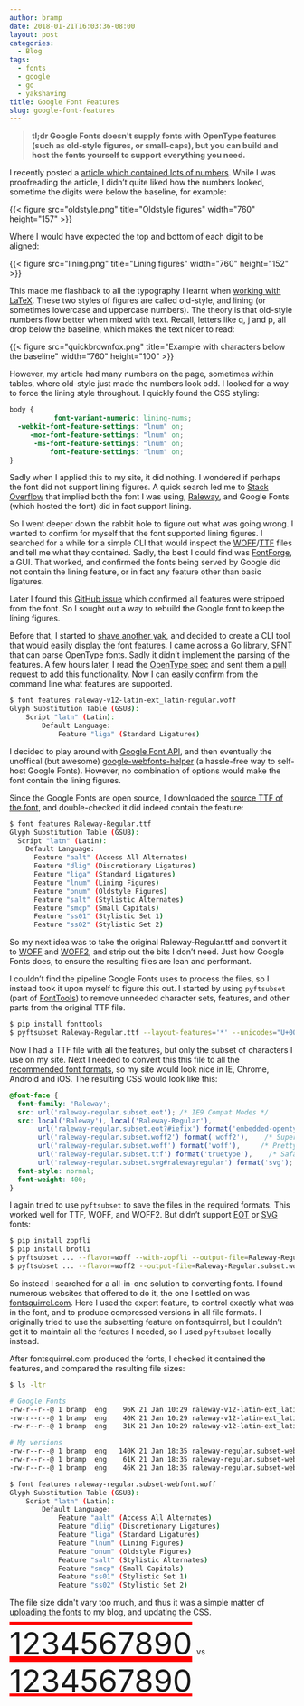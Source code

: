 ```yaml
---
author: bramp
date: 2018-01-21T16:03:36-08:00
layout: post
categories:
  - Blog
tags:
  - fonts
  - google
  - go
  - yakshaving
title: Google Font Features
slug: google-font-features
---
```


> **tl;dr Google Fonts doesn't supply fonts with OpenType features (such as old-style figures, or small-caps), but you can build and host the fonts yourself to support everything you need.**

I recently posted a [article which contained lots of numbers](https://blog.bramp.net/post/2018/01/16/measuring-percentile-latency/). While I was proofreading the article, I didn’t quite liked how the numbers looked, sometime the digits were below the baseline, for example:

{{< figure src="oldstyle.png" title="Oldstyle figures" width="760" height="157" >}}

Where I would have expected the top and bottom of each digit to be aligned:

{{< figure src="lining.png" title="Lining figures" width="760" height="152" >}}

This made me flashback to all the typography I learnt when [working with LaTeX](https://github.com/bramp/publication). These two styles of figures are called old-style, and lining (or sometimes lowercase and uppercase numbers). The theory is that old-style numbers flow better when mixed with text. Recall, letters like q, j and p, all drop below the baseline, which makes the text nicer to read:

{{< figure src="quickbrownfox.png" title="Example with characters below the baseline" width="760" height="100" >}}

However, my article had many numbers on the page, sometimes within tables, where old-style just made the numbers look odd. I looked for a way to force the lining style throughout. I quickly found the CSS styling:

```css
body {
           font-variant-numeric: lining-nums; 
  -webkit-font-feature-settings: "lnum" on;
     -moz-font-feature-settings: "lnum" on;
      -ms-font-feature-settings: "lnum" on;
          font-feature-settings: "lnum" on;
}
```

Sadly when I applied this to my site, it did nothing. I wondered if perhaps the font did not support lining figures. A quick search led me to [Stack Overflow](https://stackoverflow.com/questions/28098992/google-fonts-lining-numbers) that implied both the font I was using, [Raleway](https://fonts.google.com/specimen/Raleway), and Google Fonts (which hosted the font) did in fact support lining.

So I went deeper down the rabbit hole to figure out what was going wrong. I wanted to confirm for myself that the font supported lining figures. I searched for a while for a simple CLI that would inspect the [WOFF](https://en.wikipedia.org/wiki/Web_Open_Font_Format)/[TTF](https://en.wikipedia.org/wiki/TrueType) files and tell me what they contained. Sadly, the best I could find was [FontForge](https://fontforge.github.io/), a GUI. That worked, and confirmed the fonts being served by Google did not contain the lining feature, or in fact any feature other than basic ligatures.

Later I found this [GitHub issue](https://github.com/google/fonts/issues/1335) which confirmed all features were stripped from the font. So I sought out a way to rebuild the Google font to keep the lining figures.

Before that, I started to [shave another yak](http://sethgodin.typepad.com/seths_blog/2005/03/dont_shave_that.html), and decided to create a CLI tool that would easily display the font features. I came across a Go library, [SFNT](https://github.com/ConradIrwin/font) that can parse OpenType fonts. Sadly it didn’t implement the parsing of the features. A few hours later, I read the [OpenType spec](http://www.adobe.com/devnet/opentype/afdko/topic_feature_file_syntax.html) and sent them a [pull request](https://github.com/ConradIrwin/font/pull/3) to add this functionality. Now I can easily confirm from the command line what features are supported.

```bash
$ font features raleway-v12-latin-ext_latin-regular.woff
Glyph Substitution Table (GSUB):
	Script "latn" (Latin):
		Default Language:
			Feature "liga" (Standard Ligatures)
```

I decided to play around with [Google Font API](https://developers.google.com/fonts/docs/developer_api), and then eventually the unoffical (but awesome) [google-webfonts-helper](https://google-webfonts-helper.herokuapp.com/fonts/raleway) (a hassle-free way to self-host Google Fonts). However, no combination of options would make the font contain the lining figures.

Since the Google Fonts are open source, I downloaded the [source TTF of the font](https://github.com/google/fonts/tree/master/ofl/raleway), and double-checked it did indeed contain the feature:

```bash
$ font features Raleway-Regular.ttf 
Glyph Substitution Table (GSUB):
  Script "latn" (Latin):
    Default Language:
      Feature "aalt" (Access All Alternates)
      Feature "dlig" (Discretionary Ligatures)
      Feature "liga" (Standard Ligatures)
      Feature "lnum" (Lining Figures)
      Feature "onum" (Oldstyle Figures)
      Feature "salt" (Stylistic Alternates)
      Feature "smcp" (Small Capitals)
      Feature "ss01" (Stylistic Set 1)
      Feature "ss02" (Stylistic Set 2)
```

So my next idea was to take the original Raleway-Regular.ttf and convert it to [WOFF](https://en.wikipedia.org/wiki/Web_Open_Font_Format) and [WOFF2](https://www.w3.org/TR/WOFF2/), and strip out the bits I don’t need. Just how Google Fonts does, to ensure the resulting files are lean and performant.

I couldn’t find the pipeline Google Fonts uses to process the files, so I instead took it upon myself to figure this out. I started by using `pyftsubset` (part of [FontTools](https://github.com/fonttools/fonttools)) to remove unneeded character sets, features, and other parts from the original TTF file.

```bash
$ pip install fonttools
$ pyftsubset Raleway-Regular.ttf --layout-features='*' --unicodes="U+0000-00FF, U+0100-024F, U+0131, U+0152-0153, U+02DA, U+02DC, U+02BB-02BC, U+02C6, U+0259, U+0370-03FF, U+1E00-1EFF, U+2000-206F, U+2070-209F, U+2074, U+20A0-20CF, U+2122, U+2150-218F, U+2200-22FF, U+2C60-2C7F, U+A720-A7FF" --output-file=Raleway-Regular.subset.ttf
```

Now I had a TTF file with all the features, but only the subset of characters I use on my site. Next I needed to convert this this file to all the [recommended font formats](https://developers.google.com/web/fundamentals/performance/optimizing-content-efficiency/webfont-optimization), so my site would look nice in IE, Chrome, Android and iOS. The resulting CSS would look like this:

```css
@font-face {
  font-family: 'Raleway';
  src: url('raleway-regular.subset.eot'); /* IE9 Compat Modes */
  src: local('Raleway'), local('Raleway-Regular'),
       url('raleway-regular.subset.eot?#iefix') format('embedded-opentype'), /* IE6-IE8 */
       url('raleway-regular.subset.woff2') format('woff2'),    /* Super Modern Browsers */
       url('raleway-regular.subset.woff') format('woff'),     /* Pretty Modern Browsers */
       url('raleway-regular.subset.ttf') format('truetype'),    /* Safari, Android, iOS */
       url('raleway-regular.subset.svg#ralewayregular') format('svg');    /* Legacy iOS */
  font-style: normal;
  font-weight: 400;
}
```

I again tried to use `pyftsubset` to save the files in the required formats. This worked well for TTF, WOFF, and WOFF2. But didn’t support [EOT](https://en.wikipedia.org/wiki/Embedded_OpenType) or [SVG](http://caniuse.com/svg-fonts) fonts:

```bash
$ pip install zopfli
$ pip install brotli
$ pyftsubset ... --flavor=woff --with-zopfli --output-file=Raleway-Regular.subset.woff
$ pyftsubset ... --flavor=woff2 --output-file=Raleway-Regular.subset.woff2
```

So instead I searched for a all-in-one solution to converting fonts. I found numerous websites that offered to do it, the one I settled on was [fontsquirrel.com](https://www.fontsquirrel.com/tools/webfont-generator). Here I used the expert feature, to control exactly what was in the font, and to produce compressed versions in all file formats. I originally tried to use the subsetting feature on fontsquirrel, but I couldn’t get it to maintain all the features I needed, so I used `pyftsubset` locally instead. 

After fontsquirrel.com produced the fonts, I checked it contained the features, and compared the resulting file sizes:

```bash
$ ls -ltr

# Google Fonts
-rw-r--r--@ 1 bramp  eng    96K 21 Jan 10:29 raleway-v12-latin-ext_latin-regular.ttf
-rw-r--r--@ 1 bramp  eng    40K 21 Jan 10:29 raleway-v12-latin-ext_latin-regular.woff
-rw-r--r--@ 1 bramp  eng    31K 21 Jan 10:29 raleway-v12-latin-ext_latin-regular.woff2

# My versions
-rw-r--r--@ 1 bramp  eng   140K 21 Jan 18:35 raleway-regular.subset-webfont.ttf
-rw-r--r--@ 1 bramp  eng    61K 21 Jan 18:35 raleway-regular.subset-webfont.woff
-rw-r--r--@ 1 bramp  eng    46K 21 Jan 18:35 raleway-regular.subset-webfont.woff2

$ font features raleway-regular.subset-webfont.woff
Glyph Substitution Table (GSUB):
	Script "latn" (Latin):
		Default Language:
			Feature "aalt" (Access All Alternates)
			Feature "dlig" (Discretionary Ligatures)
			Feature "liga" (Standard Ligatures)
			Feature "lnum" (Lining Figures)
			Feature "onum" (Oldstyle Figures)
			Feature "salt" (Stylistic Alternates)
			Feature "smcp" (Small Capitals)
			Feature "ss01" (Stylistic Set 1)
			Feature "ss02" (Stylistic Set 2)
```

The file size didn't vary too much, and thus it was a simple matter of [uploading the fonts](https://blog.bramp.net/fonts/raleway-regular.subset-webfont.woff2) to my blog, and updating the CSS.

<p class="text-center">
<span class="onum" style="text-decoration: red underline overline; font-size: 3.9em">1234567890</span> &nbsp;vs&nbsp; <span class="lnum" style="text-decoration: red underline overline; font-size: 3.9em">1234567890</span>
</p>